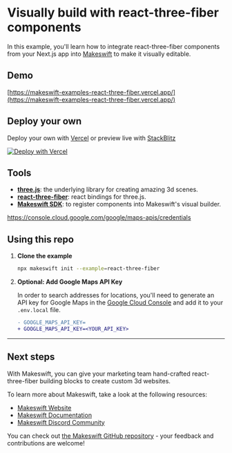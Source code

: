 # Visually build with react-three-fiber components

In this example, you'll learn how to integrate react-three-fiber components from your Next.js app into [Makeswift](https://www.makeswift.com) to make it visually editable.

## Demo

[https://makeswift-examples-react-three-fiber.vercel.app/](https://makeswift-examples-react-three-fiber.vercel.app/)

## Deploy your own

Deploy your own with [Vercel](https://vercel.com/new/git/external?repository-url=https://github.com/makeswift/makeswift/tree/main/examples/react-three-fiber&project-name=makeswift-react-three-fiber-example&repository-name=makeswift-react-three-fiber-example&env=MAKESWIFT_SITE_API_KEY&envDescription=The%20API%20key%20for%20your%20Makeswift%20site&envLink=https%3A%2F%2Fwww.makeswift.com%2Fdocs%2Fguides%2Fgetting-started%23configure-the-makeswift-site-api-key) or preview live with [StackBlitz](https://stackblitz.com/github/makeswift/makeswift/tree/main/examples/react-three-fiber)

[![Deploy with Vercel](https://vercel.com/button)](https://vercel.com/new/git/external?repository-url=https://github.com/makeswift/makeswift/tree/main/examples/react-three-fiber&project-name=makeswift-react-three-fiber-example&repository-name=makeswift-react-three-fiber-example&env=MAKESWIFT_SITE_API_KEY&envDescription=The%20API%20key%20for%20your%20Makeswift%20site&envLink=https%3A%2F%2Fwww.makeswift.com%2Fdocs%2Fguides%2Fgetting-started%23configure-the-makeswift-site-api-key)

## Tools

- [**three.js**](https://threejs.org/docs/): the underlying library for creating amazing 3d scenes.
- [**react-three-fiber**](https://docs.pmnd.rs/react-three-fiber/): react bindings for three.js.
- [**Makeswift SDK**](https://www.makeswift.com/docs): to register components into Makeswift's visual builder.

https://console.cloud.google.com/google/maps-apis/credentials

## Using this repo

1. **Clone the example**

   ```bash
   npx makeswift init --example=react-three-fiber
   ```

2. **Optional: Add Google Maps API Key**

   In order to search addresses for locations, you'll need to generate an API key for Google Maps in the [Google Cloud Console](https://console.cloud.google.com/google/maps-apis/credentials) and add it to your `.env.local` file.

   ```diff
   - GOOGLE_MAPS_API_KEY=
   + GOOGLE_MAPS_API_KEY=<YOUR_API_KEY>
   ```

---

## Next steps

With Makeswift, you can give your marketing team hand-crafted react-three-fiber building blocks to create custom 3d websites.

To learn more about Makeswift, take a look at the following resources:

- [Makeswift Website](https://www.makeswift.com/)
- [Makeswift Documentation](https://www.makeswift.com/docs/)
- [Makeswift Discord Community](https://discord.gg/dGNdF3Uzfz)

You can check out [the Makeswift GitHub repository](https://github.com/makeswift/makeswift) - your feedback and contributions are welcome!
